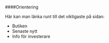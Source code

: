 ####Orientering

Här kan man länka runt till det viktigaste på sidan:

* Butiken
* Senaste nytt
* Info för investerare
